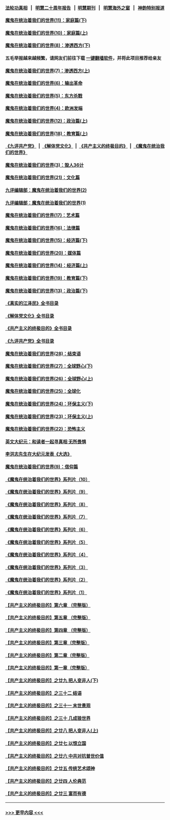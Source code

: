 #### [法轮功真相](https://github.com/gfw-breaker/truth/blob/master/README.md?t=0) &nbsp;&nbsp;|&nbsp;&nbsp; [明慧二十周年报告](https://github.com/gfw-breaker/mh-reports/blob/master/README.md?t=0) &nbsp;&nbsp;|&nbsp;&nbsp;[明慧期刊](https://github.com/gfw-breaker/mh-qikan) &nbsp;&nbsp;|&nbsp;&nbsp; [明慧海外之窗](https://github.com/gfw-breaker/mh-news/blob/master/README.md?t=0) &nbsp;&nbsp;|&nbsp;&nbsp; [神韵特别报道](https://github.com/gfw-breaker/mh-news/blob/master/shenyun.md?t=0)
#### [魔鬼在统治着我们的世界(11)：家庭篇(下)](../pages/nsc422/n10440961.md?t=12171450) 
#### [魔鬼在统治着我们的世界(10)：家庭篇(上)](../pages/nsc422/n10435448.md?t=12171450) 
#### [魔鬼在统治着我们的世界(8)：渗透西方(下)](../pages/nsc422/n10429603.md?t=12171450) 
#### 五毛举报越来越频繁，请网友们前往下载 [一键翻墙软件](https://github.com/gfw-breaker/ssr-accounts)，并将此项目推荐给亲友
#### [魔鬼在统治着我们的世界(7)：渗透西方(上)](../pages/nsc422/n10426013.md?t=12171450) 
#### [魔鬼在统治着我们的世界(6)：输出革命](../pages/nsc422/n10421536.md?t=12171450) 
#### [魔鬼在统治着我们的世界(5)：东方杀戮](../pages/nsc422/n10417707.md?t=12171450) 
#### [魔鬼在统治着我们的世界(4)：欧洲发端](../pages/nsc422/n10414890.md?t=12171450) 
#### [魔鬼在统治着我们的世界(12)：政治篇(上)](../pages/nsc422/n10444576.md?t=12171450) 
#### [魔鬼在统治着我们的世界(18)：教育篇(上)](../pages/nsc422/n10526970.md?t=12171450) 
#### [《九评共产党》](https://github.com/begood0513/9ping.md/blob/master/README.md) &nbsp;|&nbsp; [《解体党文化》](../../../../jtdwh.md/blob/master/README.md)  &nbsp;|&nbsp; [《共产主义的终极目的》](../../../../gczydzjmd.md/blob/master/README.md) &nbsp;|&nbsp; [《魔鬼在统治我们的世界》](../../../../mgztzwmdsj.md/blob/master/README.md) 
#### [魔鬼在统治着我们的世界(3)：毁人36计](../pages/nsc422/n10411583.md?t=12171450) 
#### [魔鬼在统治着我们的世界(21)：文化篇](../pages/nsc422/n10597706.md?t=12171450) 
#### [九评编辑部：魔鬼在统治着我们的世界(2)](../pages/nsc422/n10410036.md?t=12171450) 
#### [九评编辑部：魔鬼在统治着我们的世界(1)](../pages/nsc422/n10406825.md?t=12171450) 
#### [魔鬼在统治着我们的世界(17)：艺术篇](../pages/nsc422/n10499093.md?t=12171450) 
#### [魔鬼在统治着我们的世界(16)：法律篇](../pages/nsc422/n10485969.md?t=12171450) 
#### [魔鬼在统治着我们的世界(15)：经济篇(下)](../pages/nsc422/n10469975.md?t=12171450) 
#### [魔鬼在统治着我们的世界(20)：媒体篇](../pages/nsc422/n10586579.md?t=12171450) 
#### [魔鬼在统治着我们的世界(14)：经济篇(上)](../pages/nsc422/n10457370.md?t=12171450) 
#### [魔鬼在统治着我们的世界(19)：教育篇(下)](../pages/nsc422/n10564808.md?t=12171450) 
#### [魔鬼在统治着我们的世界(13)：政治篇(下)](../pages/nsc422/n10448270.md?t=12171450) 
#### [《真实的江泽民》全书目录](../pages/nsc422/n13721399.md?t=12171450) 
#### [《解体党文化》全书目录](../pages/nsc422/n13721157.md?t=12171450) 
#### [《共产主义的终极目的》全书目录](../pages/nsc422/n13721048.md?t=12171450) 
#### [《九评共产党》全书目录](../pages/nsc422/n13708085.md?t=12171450) 
#### [魔鬼在统治着我们的世界(28)：结束语](../pages/nsc422/n10936246.md?t=12171450) 
#### [魔鬼在统治着我们的世界(27)：全球野心(下)](../pages/nsc422/n10928319.md?t=12171450) 
#### [魔鬼在统治着我们的世界(26)：全球野心(上)](../pages/nsc422/n10900318.md?t=12171450) 
#### [魔鬼在统治着我们的世界(25)：全球化](../pages/nsc422/n10788205.md?t=12171450) 
#### [魔鬼在统治着我们的世界(24)：环保主义(下)](../pages/nsc422/n10695307.md?t=12171450) 
#### [魔鬼在统治着我们的世界(23)：环保主义(上)](../pages/nsc422/n10688613.md?t=12171450) 
#### [魔鬼在统治着我们的世界(22)：恐怖主义](../pages/nsc422/n10614727.md?t=12171450) 
#### [英文大纪元：和读者一起寻真相 无所畏惧](../pages/nsc422/n12542027.md?t=12171450) 
#### [李洪志先生在大纪元发表《大选》](../pages/nsc422/n12534746.md?t=12171450) 
#### [魔鬼在统治着我们的世界(9)：信仰篇](../pages/nsc422/n10432159.md?t=12171450) 
#### [《魔鬼在统治着我们的世界》系列片（10）](../pages/nsc422/n12292670.md?t=12171450) 
#### [《魔鬼在统治着我们的世界》系列片（9）](../pages/nsc422/n12290859.md?t=12171450) 
#### [《魔鬼在统治着我们的世界》系列片（8）](../pages/nsc422/n12287445.md?t=12171450) 
#### [《魔鬼在统治着我们的世界》系列片（7）](../pages/nsc422/n12283425.md?t=12171450) 
#### [《魔鬼在统治着我们的世界》系列片（6）](../pages/nsc422/n12282314.md?t=12171450) 
#### [《魔鬼在统治着我们的世界》系列片（5）](../pages/nsc422/n12281419.md?t=12171450) 
#### [《魔鬼在统治着我们的世界》系列片（4）](../pages/nsc422/n12274024.md?t=12171450) 
#### [《魔鬼在统治着我们的世界》系列片（3）](../pages/nsc422/n12271322.md?t=12171450) 
#### [《魔鬼在统治着我们的世界》系列片（2）](../pages/nsc422/n12269049.md?t=12171450) 
#### [《魔鬼在统治着我们的世界》系列片（1）](../pages/nsc422/n12267575.md?t=12171450) 
#### [【共产主义的终极目的】第六章 （完整版）](../pages/nsc422/n11428913.md?t=12171450) 
#### [【共产主义的终极目的】第五章 （完整版）](../pages/nsc422/n11428912.md?t=12171450) 
#### [【共产主义的终极目的】第四章 （完整版）](../pages/nsc422/n11428907.md?t=12171450) 
#### [【共产主义的终极目的】第三章（完整版）](../pages/nsc422/n11428848.md?t=12171450) 
#### [【共产主义的终极目的】第二章（完整版）](../pages/nsc422/n11428831.md?t=12171450) 
#### [【共产主义的终极目的】第一章（完整版）](../pages/nsc422/n11417651.md?t=12171450) 
#### [【共产主义的终极目的】之廿九 把人变非人(下)](../pages/nsc422/n11344140.md?t=12171450) 
#### [【共产主义的终极目的】之三十二 结语](../pages/nsc422/n11360535.md?t=12171450) 
#### [【共产主义的终极目的】之三十一 末世景观](../pages/nsc422/n11351129.md?t=12171450) 
#### [【共产主义的终极目的】之三十 几成狼世界](../pages/nsc422/n11348280.md?t=12171450) 
#### [【共产主义的终极目的】之廿八 把人变非人(上)](../pages/nsc422/n11340492.md?t=12171450) 
#### [【共产主义的终极目的】之廿七 以恨立国](../pages/nsc422/n11336944.md?t=12171450) 
#### [【共产主义的终极目的】之廿六 中共对抗普世价值](../pages/nsc422/n11324785.md?t=12171450) 
#### [【共产主义的终极目的】之廿五 传统艺术颂神](../pages/nsc422/n11296396.md?t=12171450) 
#### [【共产主义的终极目的】之廿四 人伦典范](../pages/nsc422/n11296397.md?t=12171450) 
#### [【共产主义的终极目的】之廿三 富而有德](../pages/nsc422/n11283598.md?t=12171450) 

----
#### [ >>> 更早内容 <<< ](../indexes/nsc422-earlier.md)
